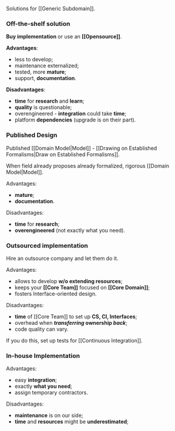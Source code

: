 Solutions for [[Generic Subdomain]].

### Off-the-shelf solution

**Buy implementation** or use an **[[Opensource]]**.

**Advantages**:
- less to develop;
- maintenance externalized;
- tested, more **mature**;
- support, **documentation**.

**Disadvantages**:
- **time** for **research** and **learn**;
- **quality** is questionable;
- overengineered - **integration** could take **time**;
- platform **dependencies** (upgrade is on their part).

### Published Design

Published [[Domain Model|Model]] - [[Drawing on Established Formalisms|Draw on Established Formalisms]].

When field already proposes already formalized, rigorous [[Domain Model|Model]].

Advantages:
- **mature**;
- **documentation**.

Disadvantages:
- **time** for **research**;
- **overengineered** (not exactly what you need).

### Outsourced implementation

Hire an outsource company and let them do it.

Advantages:
- allows to develop **w/o extending resources**;
- keeps your **[[Core Team]]** focused on **[[Core Domain]]**;
- fosters Interface-oriented design.

Disadvantages:
- **time** of [[Core Team]] to set up **CS, CI, Interfaces**;
- overhead when ***transferring* ownership *back***;
- code quality can vary.

If you do this, set up tests for [[Continuous Integration]].

### In-house Implementation

Advantages:
- easy **integration**;
- exactly **what you need**;
- assign temporary contractors.

Disadvantages:
- **maintenance** is on our side;
- **time** and **resources** might be **underestimated**;
